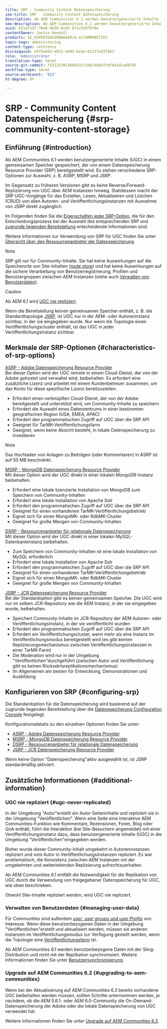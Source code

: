 ```yaml
---
title: SRP - Community Content Datenspeicherung
seo-title: SRP - Community Content Datenspeicherung
description: Ab AEM Communities 6.1 werden benutzergenerierte Inhalte (UGC) in einem gemeinsamen Speicher gespeichert, der von einem Datenspeicherung Resource Provider (SRP) bereitgestellt wird
seo-description: Ab AEM Communities 6.1 werden benutzergenerierte Inhalte (UGC) in einem gemeinsamen Speicher gespeichert, der von einem Datenspeicherung Resource Provider (SRP) bereitgestellt wird
uuid: 651af1d7-70e8-4b56-8c01-871cb397678e
contentOwner: Janice Kendall
products: SG_EXPERIENCEMANAGER/6.4/COMMUNITIES
topic-tags: administering
content-type: reference
discoiquuid: e975e026-e815-4445-be3e-b1237ed3f6b2
role: 'Administrator  '
translation-type: tm+mt
source-git-commit: 75312539136bb53cf1db1de03fc0f9a1dca49791
workflow-type: tm+mt
source-wordcount: '923'
ht-degree: 0%

---
```



# SRP - Community Content Datenspeicherung {#srp-community-content-storage}

## Einführung {#introduction}

Ab AEM Communities 6.1 werden benutzergenerierte Inhalte (UGC) in einem gemeinsamen Speicher gespeichert, der von einem Datenspeicherung Resource Provider (SRP) bereitgestellt wird. Es stehen verschiedene SRP-Optionen zur Auswahl, z. B. ASRP, MSRP und JSRP.

Im Gegensatz zu früheren Versionen gibt es keine Reverse/Forward-Replizierung von UGC über AEM Instanzen hinweg. Stattdessen macht der SRP UGC-Vorgänge für das Erstellen, Lesen, Aktualisieren und Löschen (CRUD) von allen Autoren- und Veröffentlichungsinstanzen mit Ausnahme von JSRP direkt zugänglich.

Im Folgenden finden Sie die [Eigenschaften jeder SRP-Option](#characteristics-of-srp-options), die für den Entscheidungsprozess bei der Auswahl des entsprechenden SRP und [zugrunde liegenden Bereitstellung](topologies.md) entscheidende Informationen sind.

Weitere Informationen zur Verwendung von SRP für UGC finden Sie unter [Übersicht über den Ressourcenanbieter der Datenspeicherung](srp.md).

>[!NOTE]
>
>SRP gilt nur für Community-Inhalte. Sie hat keine Auswirkungen auf die Speicherorte von Site-Inhalten ([node store](../../help/sites-deploying/data-store-config.md)) und hat keine Auswirkungen auf die sichere Verarbeitung von Benutzerregistrierung, Profilen und Benutzergruppen zwischen AEM Instanzen (siehe auch [Verwalten von Benutzerdaten](#managing-user-data)).

>[!CAUTION]
>
>Ab AEM 6.1 wird [UGC nie repliziert](#ugc-never-replicated).
>
>Wenn die Bereitstellung keinen gemeinsamen Speicher enthält, z. B. die Standardtopologie [JSRP](topologies.md#jsrp), ist UGC nur in der AEM- oder Autoreninstanz sichtbar, in der sie eingegeben wurde. Nur wenn die Topologie einen Veröffentlichungscluster enthält, ist das UGC in jeder Veröffentlichungsinstanz sichtbar.

## Merkmale der SRP-Optionen {#characteristics-of-srp-options}

[ASRP - Adobe Datenspeicherung Resource Provider](asrp.md)\
Bei dieser Option wird der UGC remote in einem Cloud-Dienst, der von der Adobe gehostet und verwaltet wird, beibehalten. Es erfordert eine zusätzliche Lizenz und arbeitet mit einem Kundenbetreuer zusammen, um das Konto für diese spezifische Lizenz bereitzustellen.

* Erfordert einen verknüpften Cloud-Dienst, der von der Adobe bereitgestellt und unterstützt wird, um Community-Inhalte zu speichern
* Erfordert die Auswahl eines Datenzentrums in einer bestimmten geografischen Region (USA, EMEA, APAC)
* Erfordert den programmatischen Zugriff auf UGC über die SRP API
* Geeignet für TarMK-Veröffentlichungsfarm
* Geeignet, wenn keine Absicht besteht, in lokale Datenspeicherung zu investieren

>[!NOTE]
>
>Das Hochladen von Anlagen zu Beiträgen (oder Kommentaren) in ASRP ist auf 50 MB beschränkt.

[MSRP - MongoDB Datenspeicherung Resource Provider](msrp.md)\
Mit dieser Option wird der UGC direkt in einer lokalen MongoDB-Instanz beibehalten.

* Erfordert eine lokale lizenzierte Installation von MongoDB zum Speichern von Community-Inhalten
* Erfordert eine lokale Installation von Apache Solr
* Erfordert den programmatischen Zugriff auf UGC über die SRP API
* Geeignet für einen vorhandenen TarMK-Veröffentlichungsbetrieb
* Eignet sich für einen MongoMK- oder RdbMK-Cluster
* Geeignet für große Mengen von Community-Inhalten

[DSRP - Ressourcenanbieter für relationale Datenspeicherung](dsrp.md)\
Mit dieser Option wird der UGC direkt in einer lokalen MySQL-Datenbankinstanz beibehalten.

* Zum Speichern von Community-Inhalten ist eine lokale Installation von MySQL erforderlich
* Erfordert eine lokale Installation von Apache Solr
* Erfordert den programmatischen Zugriff auf UGC über die SRP API
* Geeignet für einen vorhandenen TarMK-Veröffentlichungsbetrieb
* Eignet sich für einen MongoMK- oder RdbMK-Cluster
* Geeignet für große Mengen von Community-Inhalten

[JSRP - JCR Datenspeicherung Resource Provider](jsrp.md)\
Bei der Standardoption gibt es keinen gemeinsamen Speicher. Die UGC wird nur im selben JCR-Repository wie die AEM Instanz, in der sie eingegeben wurde, beibehalten.

* Speichert Community-Inhalte im JCR-Repository der AEM Autoren- oder Veröffentlichungsinstanz, in der sie veröffentlicht wurden
* Erfordert den programmatischen Zugriff auf UGC über die SRP API
* Erfordert ein Veröffentlichungscluster, wenn mehr als eine Instanz im Veröffentlichungsmodus bereitgestellt wird (es gibt keinen Replizierungsmechanismus zwischen Veröffentlichungsinstanzen in einer TarMK-Farm)
* Die Moderation wird nur in der Umgebung &quot;Veröffentlichen&quot;durchgeführt (zwischen Autor und Veröffentlichung gibt es keinen Rückwärtsreplikationsmechanismus)
* Im Allgemeinen am besten für Entwicklung, Demonstrationen und Ausbildung

## Konfigurieren von SRP {#configuring-srp}

Die Standardoption für die Datenspeicherung wird basierend auf der zugrunde liegenden Bereitstellung über die [Datenspeicherung Configuration Console](srp-config.md) festgelegt.

Konfigurationsdetails zu den einzelnen Optionen finden Sie unter:

* [ASRP - Adobe Datenspeicherung Resource Provider](asrp.md)
* [MSRP - MongoDB Datenspeicherung Resource Provider](msrp.md)
* [DSRP - Ressourcenanbieter für relationale Datenspeicherung](dsrp.md)
* [JSRP - JCR Datenspeicherung Resource Provider](jsrp.md)

Wenn keine Option &quot;Datenspeicherung&quot;aktiv ausgewählt ist, ist JSRP standardmäßig aktiviert.

## Zusätzliche Informationen {#additional-information}

### UGC nie repliziert {#ugc-never-replicated}

In der Umgebung &quot;Autor&quot;erstellt ein Autor Seiteninhalte und repliziert sie in der Umgebung &quot;Veröffentlichen&quot;. Wenn eine Seite eine interaktive AEM Communities-Funktion wie Kommentare, Rezensionen, Foren, Blog oder QnA enthält, führt die Interaktion (bei Site-Besuchern angemeldet) mit einer Veröffentlichungsinstanz dazu, dass benutzergenerierte Inhalte (UGC) in die Umgebung &quot;Veröffentlichen&quot;eingegeben werden.

Bisher wurde dieser Community-Inhalt umgekehrt in Autoreninstanzen repliziert und vom Autor in Veröffentlichungsinstanzen repliziert. Es war problematisch, die Konsistenz zwischen AEM Instanzen mit der umgekehrten und weiterleitenden Replizierung aufrechtzuerhalten.

Ab AEM Communities 6.1 entfällt die Notwendigkeit für die Replikation von UGC durch die Verwendung von freigegebener Datenspeicherung für UGC, wie oben beschrieben.

Obwohl Site-Inhalte repliziert werden, wird UGC nie repliziert.

### Verwalten von Benutzerdaten {#managing-user-data}

Für Communities sind außerdem [*user*, *user groups* und *user Profils*](users.md) von Interesse. Wenn diese benutzerbezogenen Daten in der Umgebung &quot;Veröffentlichen&quot;erstellt und aktualisiert werden, müssen sie anderen Instanzen im Veröffentlichungsmodus zur Verfügung gestellt werden, wenn die Topologie eine [Veröffentlichungsfarm](../../help/sites-deploying/recommended-deploys.md#tarmk-farm) ist.

Ab AEM Communities 6.1 werden benutzerbezogene Daten mit der Sling-Distribution und nicht mit der Replikation synchronisiert. Weitere Informationen finden Sie unter [Benutzersynchronisierung](sync.md).

### Upgrade auf AEM Communities 6.2 {#upgrading-to-aem-communities}

Wenn bei der Aktualisierung auf AEM Communities 6.3 bereits vorhandene UGC beibehalten werden müssen, sollten Schritte unternommen werden, je nachdem, ob die AEM 5.6.1- oder AEM 6.0-Community die On-Demand-Datenspeicherung der Adobe oder die lokale Datenspeicherung von UGC verwendet hat.

Weitere Informationen finden Sie unter [Upgrade auf AEM Communities 6.3](upgrade.md).
